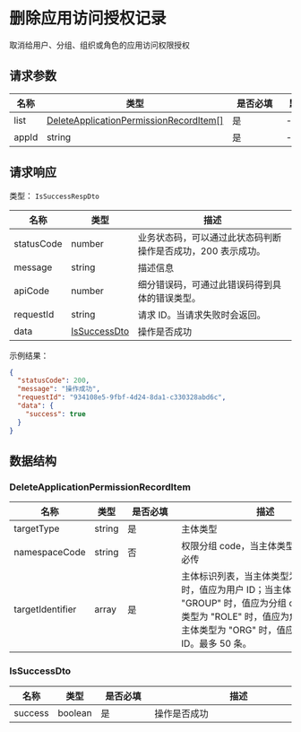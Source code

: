 # 删除应用访问授权记录

<!--
  警告⚠️：
  不要直接修改该文档，
  https://github.com/Authing/authing-docs-factory
  使用该项目进行生成
-->

<LastUpdated />

取消给用户、分组、组织或角色的应用访问权限授权

## 请求参数

| 名称 | 类型 | <div style="width:80px">是否必填</div> | <div style="width:60px">默认值</div> | <div style="width:300px">描述</div> | <div style="width:200px">示例值</div> |
| ---- | ---- | ---- | ---- | ---- | ---- |
| list | <a href="#DeleteApplicationPermissionRecordItem">DeleteApplicationPermissionRecordItem[]</a> | 是 | - | 授权主体列表，最多 10 条  |  |
| appId | string | 是 | - | 应用 ID  | `6229ffaxxxxxxxxcade3e3d9` |


<!-- 暂时不显示示例代码 -->
<!-- ## 示例代码
```php
<?php

require 'vendor/autoload.php';

use Authing\ManagementClient;

$management = new ManagementClient(
    "AUTHING_USERPOOL_ID",
    "AUTHING_USERPOOL_SECRET"
);

$data = $management->deleteApplicationPermissionRecord(array(
      "appId" => "6229ffaxxxxxxxxcade3e3d9",
    "list" => array(
      array(
            "targetType" => "USER",
          "namespaceCode" => "code1",
          "targetIdentifier" => array("6229ffaxxxxxxxxcade3e3d9"),
      
      )
    ),

));
``` -->


## 请求响应

类型： `IsSuccessRespDto`

| 名称 | 类型 | 描述 |
| ---- | ---- | ---- |
| statusCode | number | 业务状态码，可以通过此状态码判断操作是否成功，200 表示成功。 |
| message | string | 描述信息 |
| apiCode | number | 细分错误码，可通过此错误码得到具体的错误类型。 |
| requestId | string | 请求 ID。当请求失败时会返回。 |
| data | <a href="#IsSuccessDto">IsSuccessDto</a> | 操作是否成功 |



示例结果：

```json
{
  "statusCode": 200,
  "message": "操作成功",
  "requestId": "934108e5-9fbf-4d24-8da1-c330328abd6c",
  "data": {
    "success": true
  }
}
```

## 数据结构


### <a id="DeleteApplicationPermissionRecordItem"></a> DeleteApplicationPermissionRecordItem

| 名称 | 类型 | <div style="width:80px">是否必填</div> | <div style="width:300px">描述</div> | <div style="width:200px">示例值</div> |
| ---- |  ---- | ---- | ---- | ---- |
| targetType | string | 是 | 主体类型   | USER |
| namespaceCode | string | 否 | 权限分组 code，当主体类型为 "ROLE" 时必传   |  `code1` |
| targetIdentifier | array | 是 | 主体标识列表，当主体类型为 "USER" 时，值应为用户 ID；当主体类型为 "GROUP" 时，值应为分组 code；当主体类型为 "ROLE" 时，值应为角色 code；当主体类型为 "ORG" 时，值应为组织节点 ID。最多 50 条。   |  `["6229ffaxxxxxxxxcade3e3d9"]` |


### <a id="IsSuccessDto"></a> IsSuccessDto

| 名称 | 类型 | <div style="width:80px">是否必填</div> | <div style="width:300px">描述</div> | <div style="width:200px">示例值</div> |
| ---- |  ---- | ---- | ---- | ---- |
| success | boolean | 是 | 操作是否成功   |  `true` |


